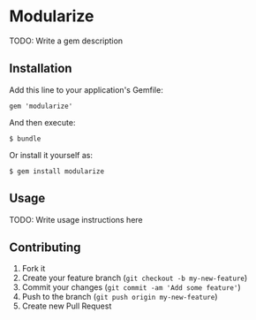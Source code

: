 # Modularize

TODO: Write a gem description

## Installation

Add this line to your application's Gemfile:

    gem 'modularize'

And then execute:

    $ bundle

Or install it yourself as:

    $ gem install modularize

## Usage

TODO: Write usage instructions here

## Contributing

1. Fork it
2. Create your feature branch (`git checkout -b my-new-feature`)
3. Commit your changes (`git commit -am 'Add some feature'`)
4. Push to the branch (`git push origin my-new-feature`)
5. Create new Pull Request
